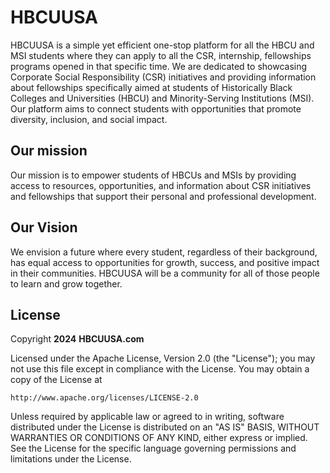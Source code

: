 # HBCUUSA
HBCUUSA is a simple yet efficient one-stop platform for all the HBCU and MSI students where they can apply to all the CSR, internship, fellowships programs opened in that specific time.
We are dedicated to showcasing Corporate Social Responsibility (CSR) initiatives and providing information about fellowships
specifically aimed at students of Historically Black Colleges and Universities (HBCU) and Minority-Serving Institutions (MSI). Our platform aims to connect students with opportunities that promote diversity, inclusion, and social impact.

## Our mission
Our mission is to empower students of HBCUs and MSIs by providing access to resources, opportunities, and information about CSR initiatives and fellowships that support their personal and professional development.


## Our Vision
We envision a future where every student, regardless of their background, has equal access to opportunities for growth, success, and positive impact in their communities.
HBCUUSA will be a community for all of those people to learn and grow together.

## License

Copyright **2024** **HBCUUSA.com**

Licensed under the Apache License, Version 2.0 (the "License");
you may not use this file except in compliance with the License.
You may obtain a copy of the License at

    http://www.apache.org/licenses/LICENSE-2.0

Unless required by applicable law or agreed to in writing, software
distributed under the License is distributed on an "AS IS" BASIS,
WITHOUT WARRANTIES OR CONDITIONS OF ANY KIND, either express or implied.
See the License for the specific language governing permissions and
limitations under the License.
